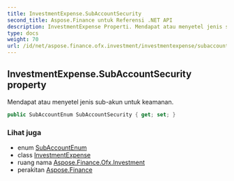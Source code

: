 ```yaml
---
title: InvestmentExpense.SubAccountSecurity
second_title: Aspose.Finance untuk Referensi .NET API
description: InvestmentExpense Properti. Mendapat atau menyetel jenis subakun untuk keamanan.
type: docs
weight: 70
url: /id/net/aspose.finance.ofx.investment/investmentexpense/subaccountsecurity/
---
```

## InvestmentExpense.SubAccountSecurity property

Mendapat atau menyetel jenis sub-akun untuk keamanan.

```csharp
public SubAccountEnum SubAccountSecurity { get; set; }
```

### Lihat juga

* enum [SubAccountEnum](../../subaccountenum/)
* class [InvestmentExpense](../)
* ruang nama [Aspose.Finance.Ofx.Investment](../../investmentexpense/)
* perakitan [Aspose.Finance](../../../)


